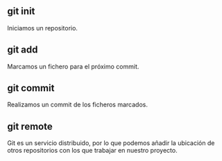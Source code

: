 ## git init
Iniciamos un repositorio.

## git add
Marcamos un fichero para el próximo commit.

## git commit
Realizamos un commit de los ficheros marcados.

## git remote
Git es un servicio distribuido, por lo que podemos añadir la ubicación de otros repositorios con los que trabajar en nuestro proyecto.
